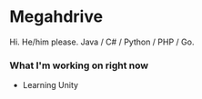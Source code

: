 # Megahdrive
Hi. He/him please. Java / C# / Python / PHP / Go.  
### What I'm working on right now
* Learning Unity
